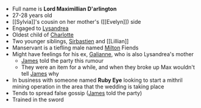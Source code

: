 - Full name is **Lord Maximillian D'arlington**
- 27-28 years old
- [[Sylvia]]'s cousin on her mother's ([[Evelyn]]) side
- Engaged to [Lysandrea](NPCs/Living/Lysandrea.md)
- Oldest child of [Charlotte](NPCs/Living/Charlotte.md)
- Two younger siblings, [Sirbastien](NPCs/Living/Sirbastien.md) and [[Lillian]]
- Manservant is a tiefling male named [Milton](NPCs/Living/Milton.md) Fiends
- Might have feelings for his ex, [Galianne](NPCs/Living/Galianne.md), who is also Lysandrea's mother
	- [James](NPCs/Living/James.md) told the party this rumour
	- They were an item for a while, and when they broke up Max wouldn't tell [James](NPCs/Living/James.md) why
- In business with someone named **Ruby Eye** looking to start a mithril mining operation in the area that the wedding is taking place
- Tends to spread false gossip ([James](NPCs/Living/James.md) told the party)
- Trained in the sword